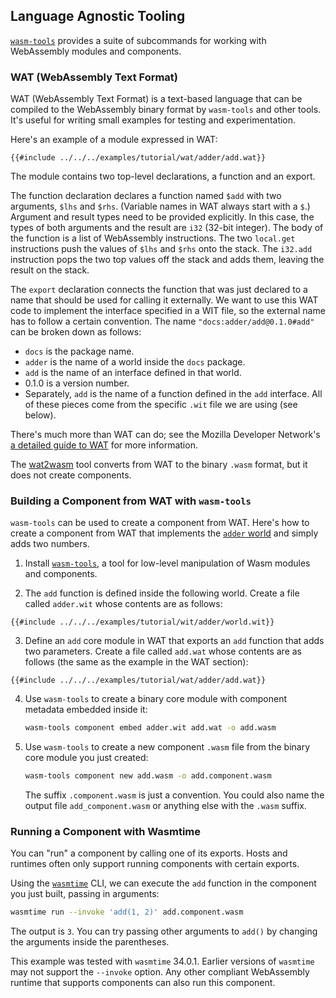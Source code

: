 ## Language Agnostic Tooling

[`wasm-tools`](https://github.com/bytecodealliance/wasm-tools) provides a suite of subcommands for
working with WebAssembly modules and components.

### WAT (WebAssembly Text Format)

WAT (WebAssembly Text Format) is a text-based language
that can be compiled to the WebAssembly binary format
by `wasm-tools` and other tools.
It's useful for writing small examples for testing and experimentation.

Here's an example of a module expressed in WAT:
```wat
{{#include ../../../examples/tutorial/wat/adder/add.wat}}
```

The module contains two top-level declarations, a function and an export.

The function declaration declares a function named `$add`
with two arguments, `$lhs` and `$rhs`.
(Variable names in WAT always start with a `$`.)
Argument and result types need to be provided explicitly.
In this case, the types of both arguments and the result
are `i32` (32-bit integer).
The body of the function is a list of WebAssembly instructions.
The two `local.get` instructions push the values of `$lhs` and `$rhs`
onto the stack.
The `i32.add` instruction pops the two top values off the stack
and adds them, leaving the result on the stack.

The `export` declaration connects the function that was just declared
to a name that should be used for calling it externally.
We want to use this WAT code to implement the interface specified in a WIT file,
so the external name has to follow a certain convention.
The name `"docs:adder/add@0.1.0#add"` can be broken down as follows:
* `docs` is the package name.
* `adder` is the name of a world inside the `docs` package.
* `add` is the name of an interface defined in that world.
* 0.1.0 is a version number.
* Separately, `add` is the name of a function defined in the `add` interface.
All of these pieces come from the specific `.wit` file we are using
(see below).

There's much more than WAT can do;
see the Mozilla Developer Network's [a detailed guide to WAT](https://developer.mozilla.org/en-US/docs/WebAssembly/Guides/Understanding_the_text_format)
for more information.

The [wat2wasm](https://github.com/WebAssembly/wabt) tool converts
from WAT to the binary `.wasm` format,
but it does not create components.

### Building a Component from WAT with `wasm-tools`

`wasm-tools` can be used to create a component from WAT.
Here's how to create a component from WAT
that implements the [`adder` world](https://github.com/bytecodealliance/component-docs/blob/main/component-model/examples/tutorial/wit/adder/world.wit)
and simply adds two numbers.

1. Install [`wasm-tools`](https://github.com/bytecodealliance/wasm-tools/tree/main#installation), a
   tool for low-level manipulation of Wasm modules and components.

2. The `add` function is defined inside the following world.
   Create a file called `adder.wit` whose contents are as follows:

  ```wit
  {{#include ../../../examples/tutorial/wit/adder/world.wit}}
  ```

3. Define an `add` core module in WAT that exports an `add` function that adds two parameters.
   Create a file called `add.wat` whose contents are as follows
   (the same as the example in the WAT section):

```wat
{{#include ../../../examples/tutorial/wat/adder/add.wat}}
```

4. Use `wasm-tools` to create a binary core module with component metadata embedded inside it:

   ```sh
   wasm-tools component embed adder.wit add.wat -o add.wasm
   ```

5. Use `wasm-tools` to create a new component `.wasm` file
   from the binary core module you just created:

   ```sh
   wasm-tools component new add.wasm -o add.component.wasm
   ```

   The suffix `.component.wasm` is just a convention.
   You could also name the output file `add_component.wasm` or anything else
   with the `.wasm` suffix.

### Running a Component with Wasmtime

You can "run" a component by calling one of its exports.
Hosts and runtimes often only support running components with certain exports.

Using the [`wasmtime`](https://github.com/bytecodealliance/wasmtime) CLI,
we can execute the `add` function in the component you just built,
passing in arguments:

```sh
wasmtime run --invoke 'add(1, 2)' add.component.wasm
```

The output is ```3```.
You can try passing other arguments to `add()`
by changing the arguments inside the parentheses.

This example was tested with `wasmtime` 34.0.1.
Earlier versions of `wasmtime` may not support the `--invoke` option.
Any other compliant WebAssembly runtime that supports components
can also run this component.
